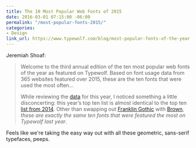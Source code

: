 ```yaml
---
title: The 10 Most Popular Web Fonts of 2015
date: 2016-03-01 07:15:00 -06:00
permalink: "/most-popular-fonts-2015/"
categories:
- Design
link_url: https://www.typewolf.com/blog/most-popular-fonts-of-the-year
---
```


Jeremiah Shoaf:

>Welcome to the third annual edition of the ten most popular web fonts of the year as featured on Typewolf. Based on font usage data from 365 websites featured over 2015, these are the ten fonts that were used the most often…
>
>While reviewing the [data](https://www.typewolf.com/all-fonts) for this year, I noticed something a little disconcerting: this year’s top ten list is almost identical to the top ten [list from 2014](https://www.typewolf.com/blog/most-popular-web-fonts-of-2014). Other than swapping out [Franklin Gothic](https://www.typewolf.com/site-of-the-day/fonts/franklin-gothic) with [Brown](https://www.typewolf.com/site-of-the-day/fonts/brown), *these are exactly the same ten fonts that were featured the most on Typewolf last year*.

Feels like we're taking the easy way out with all these geometric, sans-serif typefaces, peeps.
